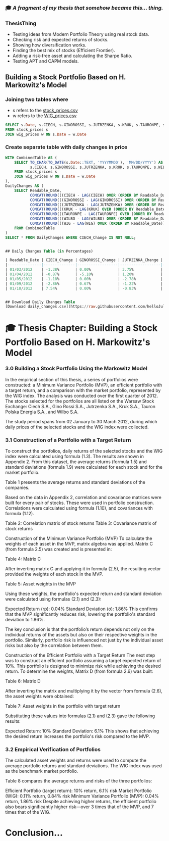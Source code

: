 
### 🎓 _A fragment of my thesis that somehow became this... thing._


### ThesisThing  
- Testing ideas from Modern Portfolio Theory using real stock data.
- Checking risk and expected returns of stocks.
- Showing how diversification works.
- Finding the best mix of stocks (Efficient Frontier).
- Adding a risk-free asset and calculating the Sharpe Ratio.
- Testing APT and CAPM models.

## Building a Stock Portfolio Based on H. Markowitz's Model

### Joining two tables where

- s refers to the [stock_prices.csv](https://github.com/helloJulie/Thesis/blob/main/stock%20prices.csv)  
- w refers to the [WIG_prices.csv](https://github.com/helloJulie/Thesis/blob/main/WIG%20prices.csv)

```sql
SELECT s.Date, s.CIECH, s.GINOROSSI, s.JUTRZENKA, s.KRUK, s.TAURONPE, s.WILBO, w.WIG 
FROM stock_prices s 
JOIN wig_prices w ON s.Date = w.Date
```

### Create separate table with daily changes in price
```sql
WITH CombinedTable AS (
    SELECT TO_CHAR(TO_DATE(s.Date::TEXT, 'YYYYMMDD'), 'MM/DD/YYYY') AS Readable_Date,
           s.CIECH, s.GINOROSSI, s.JUTRZENKA, s.KRUK, s.TAURONPE, s.WILBO, w.WIG
    FROM stock_prices s 
    JOIN wig_prices w ON s.Date = w.Date
),
DailyChanges AS (
    SELECT Readable_Date,
           CONCAT(ROUND(((CIECH - LAG(CIECH) OVER (ORDER BY Readable_Date)) / LAG(CIECH) OVER (ORDER BY Readable_Date)) * 100, 2), '%') AS CIECH_Change,
           CONCAT(ROUND(((GINOROSSI - LAG(GINOROSSI) OVER (ORDER BY Readable_Date)) / LAG(GINOROSSI) OVER (ORDER BY Readable_Date)) * 100, 2), '%') AS GINOROSSI_Change,
           CONCAT(ROUND(((JUTRZENKA - LAG(JUTRZENKA) OVER (ORDER BY Readable_Date)) / LAG(JUTRZENKA) OVER (ORDER BY Readable_Date)) * 100, 2), '%') AS JUTRZENKA_Change,
           CONCAT(ROUND(((KRUK - LAG(KRUK) OVER (ORDER BY Readable_Date)) / LAG(KRUK) OVER (ORDER BY Readable_Date)) * 100, 2), '%') AS KRUK_Change,
           CONCAT(ROUND(((TAURONPE - LAG(TAURONPE) OVER (ORDER BY Readable_Date)) / LAG(TAURONPE) OVER (ORDER BY Readable_Date)) * 100, 2), '%') AS TAURONPE_Change,
           CONCAT(ROUND(((WILBO - LAG(WILBO) OVER (ORDER BY Readable_Date)) / LAG(WILBO) OVER (ORDER BY Readable_Date)) * 100, 2), '%') AS WILBO_Change,
           CONCAT(ROUND(((WIG - LAG(WIG) OVER (ORDER BY Readable_Date)) / LAG(WIG) OVER (ORDER BY Readable_Date)) * 100, 2), '%') AS WIG_Change
    FROM CombinedTable
)
SELECT * FROM DailyChanges WHERE CIECH_Change IS NOT NULL;


## Daily Changes Table (in Percentages)

| Readable_Date | CIECH_Change | GINOROSSI_Change | JUTRZENKA_Change | KRUK_Change | TAURONPE_Change | WILBO_Change | WIG_Change |
|---------------|--------------|------------------|------------------|-------------|-----------------|--------------|-------------|
| 01/03/2012    | -1.38%       | 0.00%            | 3.75%            | 0.51%       | 1.68%           | 3.03%        | 0.38%       |
| 01/04/2012    | -0.87%       | -5.10%           | 1.20%            | -0.46%      | 0.74%           | 0.00%        | -0.73%      |
| 01/05/2012    | -1.18%       | 0.00%            | -2.78%           | -0.46%      | -0.55%          | 2.94%        | -1.16%      |
| 01/09/2012    | -2.86%       | 0.67%            | -1.22%           | 0.93%       | -0.92%          | 0.00%        | -1.05%      |
| 01/10/2012    | 7.54%        | 0.00%            | -0.83%           | -1.61%      | 0.00%           | -5.71%       | 0.68%       |


## Download Daily Changes Table
[Download daily_changes.csv](https://raw.githubusercontent.com/helloJulie/Thesis/main/daily_changes.csv)
```


# 🎓 Thesis Chapter: Building a Stock Portfolio Based on H. Markowitz's Model

### 3.0 Building a Stock Portfolio Using the Markowitz Model
In the empirical section of this thesis, a series of portfolios were constructed: a Minimum Variance Portfolio (MVP), an efficient portfolio with a target return, and a comparison with the market portfolio, represented by the WIG index. The analysis was conducted over the first quarter of 2012. The stocks selected for the portfolios are all listed on the Warsaw Stock Exchange: Ciech S.A., Gino Rossi S.A., Jutrzenka S.A., Kruk S.A., Tauron Polska Energia S.A., and Wilbo S.A.

The study period spans from 02 January to 30 March 2012, during which daily prices of the selected stocks and the WIG index were collected.

### 3.1 Construction of a Portfolio with a Target Return
To construct the portfolios, daily returns of the selected stocks and the WIG index were calculated using formula (1.3). The results are shown in Appendix 2. From this dataset, the average returns (formula 1.5) and standard deviations (formula 1.9) were calculated for each stock and for the market portfolio.

Table 1 presents the average returns and standard deviations of the companies.

Based on the data in Appendix 2, correlation and covariance matrices were built for every pair of stocks. These were used in portfolio construction. Correlations were calculated using formula (1.10), and covariances with formula (1.12).

Table 2: Correlation matrix of stock returns
Table 3: Covariance matrix of stock returns

Construction of the Minimum Variance Portfolio (MVP)
To calculate the weights of each asset in the MVP, matrix algebra was applied.
Matrix C (from formula 2.5) was created and is presented in:

Table 4: Matrix C

After inverting matrix C and applying it in formula (2.5), the resulting vector provided the weights of each stock in the MVP.

Table 5: Asset weights in the MVP

Using these weights, the portfolio's expected return and standard deviation were calculated using formulas (2.1) and (2.3):

Expected Return (rp): 0.04%
Standard Deviation (σ): 1.86%
This confirms that the MVP significantly reduces risk, lowering the portfolio's standard deviation to 1.86%.

The key conclusion is that the portfolio’s return depends not only on the individual returns of the assets but also on their respective weights in the portfolio. Similarly, portfolio risk is influenced not just by the individual asset risks but also by the correlation between them.

Construction of the Efficient Portfolio with a Target Return
The next step was to construct an efficient portfolio assuming a target expected return of 10%. This portfolio is designed to minimize risk while achieving the desired return.
To determine the weights, Matrix D (from formula 2.6) was built:

Table 6: Matrix D

After inverting the matrix and multiplying it by the vector from formula (2.6), the asset weights were obtained:

Table 7: Asset weights in the portfolio with target return

Substituting these values into formulas (2.1) and (2.3) gave the following results:

Expected Return: 10%
Standard Deviation: 6.1%
This shows that achieving the desired return increases the portfolio's risk compared to the MVP.

### 3.2 Empirical Verification of Portfolios
The calculated asset weights and returns were used to compute the average portfolio returns and standard deviations. The WIG index was used as the benchmark market portfolio.

Table 8 compares the average returns and risks of the three portfolios:

Efficient Portfolio (target return): 10% return, 6.1% risk
Market Portfolio (WIG): 0.11% return, 0.84% risk
Minimum Variance Portfolio (MVP): 0.04% return, 1.86% risk
Despite achieving higher returns, the efficient portfolio also bears significantly higher risk—over 3 times that of the MVP, and 7 times that of the WIG.

# Conclusion...



